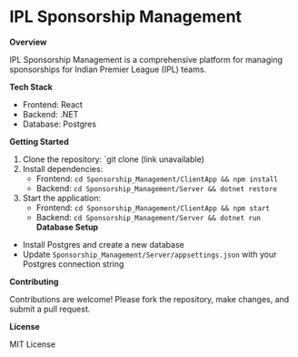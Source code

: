 # IPL Sponsorship Management

**Overview**

IPL Sponsorship Management is a comprehensive platform for managing sponsorships for Indian Premier League (IPL) teams.

**Tech Stack**

* Frontend: React
* Backend: .NET
* Database: Postgres

**Getting Started**

1. Clone the repository: `git clone (link unavailable)
2. Install dependencies:
	* Frontend: `cd Sponsorship_Management/ClientApp && npm install`
	* Backend: `cd Sponsorship_Management/Server && dotnet restore`
3. Start the application:
	* Frontend: `cd Sponsorship_Management/ClientApp && npm start`
	* Backend: `cd Sponsorship_Management/Server && dotnet run`
**Database Setup**

* Install Postgres and create a new database
* Update `Sponsorship_Management/Server/appsettings.json` with your Postgres connection string

**Contributing**

Contributions are welcome! Please fork the repository, make changes, and submit a pull request.

**License**

MIT License
